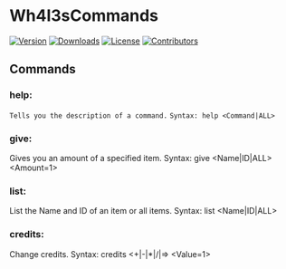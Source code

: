 # Wh4I3sCommands
[![Version](https://img.shields.io/github/v/release/Wh4I3-2/Wh4I3sCommands?sort=semver&style=for-the-badge&color=6380ff&label=Version)](https://github.com/Wh4I3-2/Wh4I3sCommands/releases)
[![Downloads](https://img.shields.io/github/downloads/Wh4I3-2/Wh4I3sCommands/total?color=85ff63&style=for-the-badge)](https://github.com/Wh4I3-2/Wh4I3sCommands)
[![License](https://img.shields.io/github/license/Wh4I3-2/Wh4I3sCommands?color=ff6395&style=for-the-badge)](https://github.com/Wh4I3-2/Wh4I3sCommands/blob/main/LICENSE)
[![Contributors](https://img.shields.io/github/contributors/Wh4I3-2/Wh4I3sCommands?color=ffa55a&style=for-the-badge)](https://github.com/Wh4I3-2/Wh4I3sCommands/graphs/contributors)

## Commands
### help:
`Tells you the description of a command.`
`Syntax: help <Command|ALL>`
### give: 
Gives you an amount of a specified item.
Syntax: give <Name|ID|ALL> <Amount=1>
### list: 
List the Name and ID of an item or all items.
Syntax: list <Name|ID|ALL>
### credits: 
Change credits.
Syntax: credits <+|-|*|/|=> <Value=1>
